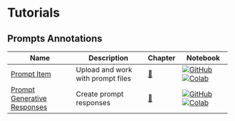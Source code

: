 # Tutorials

## Prompts Annotations
| Name | Description | Chapter | Notebook |
| --- | --- | --- | --- |
| [Prompt Item](annotations_prompts/prompt_item/chapter.md) | Upload and work with prompt files | [:book:](tutorials/annotations_prompts/prompt_item/chapter.md) | [![GitHub](https://badgen.net/badge/icon/github?icon=github&label)](tutorials/annotations_prompts/prompt_item/chapter.ipynb) [![Colab](https://colab.research.google.com/assets/colab-badge.svg)](tutorials/annotations_prompts/prompt_item/chapter.ipynb) |
| [Prompt Generative Responses](annotations_prompts/responses/chapter.md) | Create prompt responses | [:book:](tutorials/annotations_prompts/responses/chapter.md) | [![GitHub](https://badgen.net/badge/icon/github?icon=github&label)](tutorials/annotations_prompts/responses/chapter.ipynb) [![Colab](https://colab.research.google.com/assets/colab-badge.svg)](tutorials/annotations_prompts/responses/chapter.ipynb) |